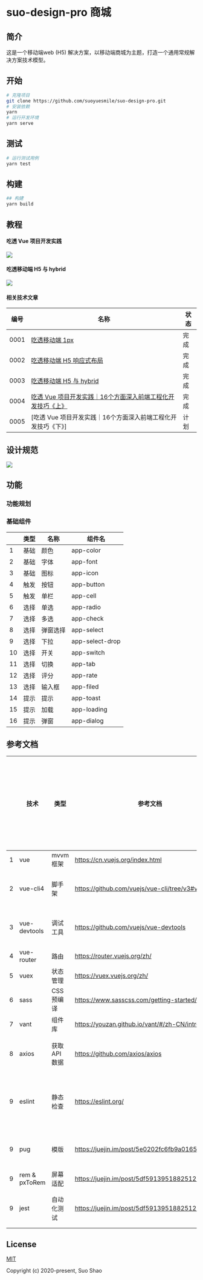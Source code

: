 # suo-design-pro 商城

## 简介
这是一个移动端web (H5) 解决方案，以移动端商城为主题，打造一个通用常规解决方案技术模型。

## 开始
```sh
# 克隆项目
git clone https://github.com/suoyuesmile/suo-design-pro.git
# 安装依赖
yarn
# 运行开发环境
yarn serve
```
## 测试
```sh
# 运行测试用例
yarn test
```

## 构建
```sh
## 构建
yarn build
```
## 教程
#### 吃透 Vue 项目开发实践
![](https://user-gold-cdn.xitu.io/2019/12/30/16f5676f7940d72a?w=1898&h=1206&f=jpeg&s=294508)
#### 吃透移动端 H5 与 hybrid
![](https://user-gold-cdn.xitu.io/2019/12/24/16f368720d3eb421?w=2206&h=1140&f=jpeg&s=247732)
#### 相关技术文章
| 编号 | 名称                                                                                | 状态 |
| ---- | ----------------------------------------------------------------------------------- | ---- |
| 0001 | [吃透移动端 1px]([articals/h5/0001.md](https://juejin.im/post/5df3053ce51d45583d425ada))                                               | 完成 |
| 0002 | [吃透移动端 H5 响应式布局]([articals/h5/0002.md](https://juejin.im/post/5df59139518825123e7af459))                                     | 完成 |
| 0003 | [吃透移动端 H5 与 hybrid](https://juejin.im/post/5dfadb91e51d45584006e486)                                      | 完成 |
| 0004 | [吃透 Vue 项目开发实践｜16个方面深入前端工程化开发技巧《上》](https://juejin.im/user/59a3e1de51882524401237cf/posts) | 完成 |
| 0005 | [吃透 Vue 项目开发实践｜16个方面深入前端工程化开发技巧《下》] | 计划 |
## 设计规范
![](https://user-gold-cdn.xitu.io/2020/1/6/16f7af4b9fb47e90?w=1274&h=1474&f=jpeg&s=111617)
## 功能
### 功能规划
### 基础组件
|     | 类型 | 名称     | 组件名          |
| --- | ---- | -------- | --------------- |
| 1   | 基础 | 颜色     | app-color       |
| 2   | 基础 | 字体     | app-font        |
| 3   | 基础 | 图标     | app-icon        |
| 4   | 触发 | 按钮     | app-button      |
| 5   | 触发 | 单栏     | app-cell        |
| 6   | 选择 | 单选     | app-radio       |
| 7   | 选择 | 多选     | app-check       |
| 8   | 选择 | 弹窗选择 | app-select      |
| 9   | 选择 | 下拉     | app-select-drop |
| 10  | 选择 | 开关     | app-switch      |
| 11  | 选择 | 切换     | app-tab         |
| 12  | 选择 | 评分     | app-rate        |
| 13  | 选择 | 输入框   | app-filed       |
| 14  | 提示 | 提示     | app-toast       |
| 15  | 提示 | 加载     | app-loading     |
| 16  | 提示 | 弹窗     | app-dialog      |

## 参考文档
|     | 技术         | 类型          | 参考文档                                           | 一周快速上手建议时间 |
| --- | ------------ | ------------- | -------------------------------------------------- | -------------------- |
| 1   | vue          | mvvm 框架     | https://cn.vuejs.org/index.html                    | 3 天                 |
| 2   | vue-cli4     | 脚手架        | https://github.com/vuejs/vue-cli/tree/v3#vue-cli-- | 空闲研究             |
| 3   | vue-devtools | 调试工具      | https://github.com/vuejs/vue-devtools              | 空闲研究             |
| 4   | vue-router   | 路由          | https://router.vuejs.org/zh/                       | 1 天                 |
| 5   | vuex         | 状态管理      | https://vuex.vuejs.org/zh/                         | 1 天                 |
| 6   | sass         | CSS 预编译    | https://www.sasscss.com/getting-started/           | 1 小时               |
| 7   | vant         | 组件库        | https://youzan.github.io/vant/#/zh-CN/intro        | 半天                 |
| 8   | axios        | 获取 API 数据 | https://github.com/axios/axios                     | 空闲研究             |
| 9   | eslint       | 静态检查      | https://eslint.org/                                | 边开发边理解         |
| 9   | pug          | 模版          | https://juejin.im/post/5e0202fc6fb9a0165721e39a                                           | 自行研究             |
| 9   |  rem & pxToRem | 屏幕适配      |   https://juejin.im/post/5df59139518825123e7af459                                         |              |
| 9   | jest         | 自动化测试    | https://juejin.im/post/5df59139518825123e7af459                                           | 自行研究             |


## License

[MIT](http://opensource.org/licenses/MIT)

Copyright (c) 2020-present, Suo Shao
